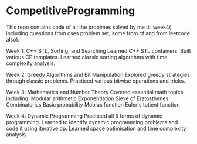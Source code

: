 # CompetitiveProgramming
This repo contains code of all the problmes solved by me till week4( including questions from cses problem set, some from cf and from leetcode also).

Week 1: C++ STL, Sorting, and Searching
  Learned C++ STL containers.
  Built various CP templates.
  Learned classic sorting algorithms with time complexity analysis.
  
Week 2: Greedy Algorithms and Bit Manipulation
  Explored greedy strategies through classic problems.
  Practiced various bitwise operations and tricks.

Week 3: Mathematics and Number Theory
  Covered essential math topics including:
  Modular arithmetic
  Exponentiation
  Sieve of Eratosthenes  
  Combinatorics
  Basic probability
  Mobius function
  Euler's totient function 

Week 4: Dynamic Programming
  Practiced all 5 forms of dynamic programming.
  Learned to identify dynamic programming problems and code it using iterative dp.
  Learned space optimisation and time complexity analysis.
